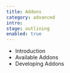 ```yaml
---
title: Addons
category: advanced
intro: 
stage: outlining
enabled: true
---
```


- Introduction
- Available Addons
- Developing Addons
